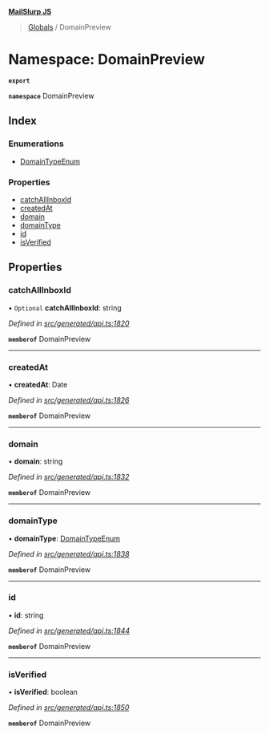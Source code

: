 **[MailSlurp JS](../README.md)**

> [Globals](../README.md) / DomainPreview

# Namespace: DomainPreview

**`export`** 

**`namespace`** DomainPreview

## Index

### Enumerations

* [DomainTypeEnum](../enums/domainpreview.domaintypeenum.md)

### Properties

* [catchAllInboxId](domainpreview.md#catchallinboxid)
* [createdAt](domainpreview.md#createdat)
* [domain](domainpreview.md#domain)
* [domainType](domainpreview.md#domaintype)
* [id](domainpreview.md#id)
* [isVerified](domainpreview.md#isverified)

## Properties

### catchAllInboxId

• `Optional` **catchAllInboxId**: string

*Defined in [src/generated/api.ts:1820](https://github.com/mailslurp/mailslurp-client/blob/c5e5f20/src/generated/api.ts#L1820)*

**`memberof`** DomainPreview

___

### createdAt

•  **createdAt**: Date

*Defined in [src/generated/api.ts:1826](https://github.com/mailslurp/mailslurp-client/blob/c5e5f20/src/generated/api.ts#L1826)*

**`memberof`** DomainPreview

___

### domain

•  **domain**: string

*Defined in [src/generated/api.ts:1832](https://github.com/mailslurp/mailslurp-client/blob/c5e5f20/src/generated/api.ts#L1832)*

**`memberof`** DomainPreview

___

### domainType

•  **domainType**: [DomainTypeEnum](../enums/domainpreview.domaintypeenum.md)

*Defined in [src/generated/api.ts:1838](https://github.com/mailslurp/mailslurp-client/blob/c5e5f20/src/generated/api.ts#L1838)*

**`memberof`** DomainPreview

___

### id

•  **id**: string

*Defined in [src/generated/api.ts:1844](https://github.com/mailslurp/mailslurp-client/blob/c5e5f20/src/generated/api.ts#L1844)*

**`memberof`** DomainPreview

___

### isVerified

•  **isVerified**: boolean

*Defined in [src/generated/api.ts:1850](https://github.com/mailslurp/mailslurp-client/blob/c5e5f20/src/generated/api.ts#L1850)*

**`memberof`** DomainPreview
